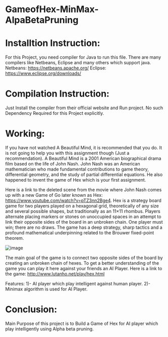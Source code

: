 # GameofHex-MinMax-AlpaBetaPruning
 
# Installtion Instruction:
 For this Project, you need compiler for Java to run this file. There are many compilers like Netbeans, Eclipse and many others which support java.
 Netbeans: https://netbeans.apache.org/
 Eclipse: https://www.eclipse.org/downloads/
 
 # Compilation Instruction:
 Just Install the compiler from their official website and Run project. No such Dependency Required for this Project explicitly.
 
 # Working:
If you have not watched A Beautiful Mind, it is recommended that you do. It is not going to help you with this assignment though (Just a recommendation). A Beautiful Mind is a 2001 American biographical drama film based on the life of John Nash. John Nash was an American mathematician who made fundamental contributions to game theory, differential geometry, and the study of partial differential equations. He also happened to invent the game of Hex which is your first assignment.

Here is a link to the deleted scene from the movie where John Nash comes up with a new Game of Go later known as Hex: https://www.youtube.com/watch?v=pTZ3nn2Bge4. Hex is a strategy board game for two players played on a hexagonal grid, theoretically of any size and several possible shapes, but traditionally as an 11×11 rhombus. Players alternate placing markers or stones on unoccupied spaces in an attempt to link their opposite sides of the board in an unbroken chain. One player must win; there are no draws. The game has a deep strategy, sharp tactics and a profound mathematical underpinning related to the Brouwer fixed-point theorem.

![image](https://user-images.githubusercontent.com/68895316/120931963-49b47e80-c70d-11eb-884e-be715c0d427e.png)

The main goal of the game is to connect two opposite sides of the board by creating an unbroken chain of hexes. To get a better understanding of the game you can play it here against your friends an AI Player. Here is a link to the game: http://www.lutanho.net/play/hex.html

Features:
1)- AI player which play intelligent against human player.                                                                                                                       2)- Minimax algorithm is used for AI Player.


# Conclusion:
Main Purpose of this project is to Build a Game of Hex for AI player which play intelligently using Alpha beta pruning.
 
 
 
